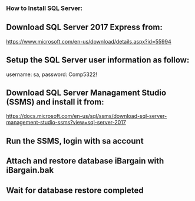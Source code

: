 ### How to Install SQL Server:
## Download SQL Server 2017 Express from:  
https://www.microsoft.com/en-us/download/details.aspx?id=55994 
## Setup the SQL Server user information as follow:  
username: sa, password: Comp5322!  
## Download SQL Server Managament Studio (SSMS) and install it from:  
https://docs.microsoft.com/en-us/sql/ssms/download-sql-server-management-studio-ssms?view=sql-server-2017  
## Run the SSMS, login with sa account  
## Attach and restore database iBargain with iBargain.bak  
## Wait for database restore completed  

